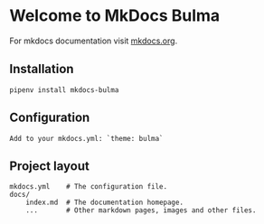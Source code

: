 # Welcome to MkDocs Bulma

For mkdocs documentation visit [mkdocs.org](http://mkdocs.org).


## Installation

    pipenv install mkdocs-bulma

## Configuration

    Add to your mkdocs.yml: `theme: bulma`

## Project layout

    mkdocs.yml    # The configuration file.
    docs/
        index.md  # The documentation homepage.
        ...       # Other markdown pages, images and other files.
